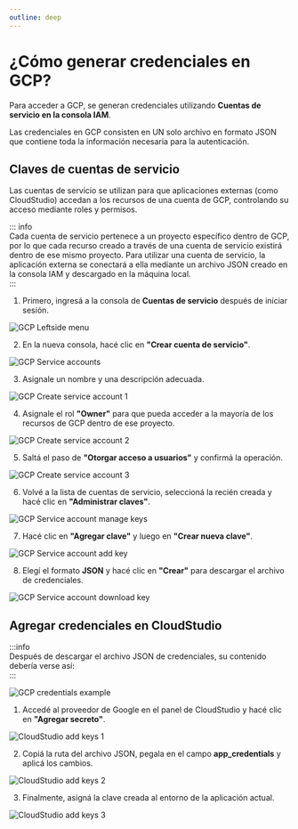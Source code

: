 ```yaml
---
outline: deep
---
```


# ¿Cómo generar credenciales en GCP?

Para acceder a GCP, se generan credenciales utilizando **Cuentas de servicio en la consola IAM**.

Las credenciales en GCP consisten en UN solo archivo en formato JSON que contiene toda la información necesaria para la autenticación.

## Claves de cuentas de servicio  

Las cuentas de servicio se utilizan para que aplicaciones externas (como CloudStudio) accedan a los recursos de una cuenta de GCP, controlando su acceso mediante roles y permisos.  

::: info  
Cada cuenta de servicio pertenece a un proyecto específico dentro de GCP, por lo que cada recurso creado a través de una cuenta de servicio existirá dentro de ese mismo proyecto. Para utilizar una cuenta de servicio, la aplicación externa se conectará a ella mediante un archivo JSON creado en la consola IAM y descargado en la máquina local.  
:::  

1. Primero, ingresá a la consola de **Cuentas de servicio** después de iniciar sesión.  

![GCP Leftside menu](../../assets/images/gcp_credentials/gcp_credentials_sidemenu.png)  

2. En la nueva consola, hacé clic en **"Crear cuenta de servicio"**.  

![GCP Service accounts](../../assets/images/gcp_credentials/gcp_credentials_service_accounts.png)  

3. Asignale un nombre y una descripción adecuada.  

![GCP Create service account 1](../../assets/images/gcp_credentials/gcp_credentials_create_service_account.png)  

4. Asignale el rol **"Owner"** para que pueda acceder a la mayoría de los recursos de GCP dentro de ese proyecto.  

![GCP Create service account 2](../../assets/images/gcp_credentials/gcp_credentials_service_account_permissions.png)  

5. Saltá el paso de **"Otorgar acceso a usuarios"** y confirmá la operación.  

![GCP Create service account 3](../../assets/images/gcp_credentials/gcp_credentials_service_account_confirm.png)  

6. Volvé a la lista de cuentas de servicio, seleccioná la recién creada y hacé clic en **"Administrar claves"**.  

![GCP Service account manage keys](../../assets/images/gcp_credentials/gcp_credentials_service_account_keys.png)  

7. Hacé clic en **"Agregar clave"** y luego en **"Crear nueva clave"**.  

![GCP Service account add key](../../assets/images/gcp_credentials/gcp_credentials_service_account_create_key.png)  

8. Elegí el formato **JSON** y hacé clic en **"Crear"** para descargar el archivo de credenciales.  

![GCP Service account download key](../../assets/images/gcp_credentials/gcp_credentials_service_account_create_key_confirm.png)  

## Agregar credenciales en CloudStudio  

:::info  
Después de descargar el archivo JSON de credenciales, su contenido debería verse así:  
:::  

![GCP credentials example](../../assets/images/gcp_credentials/gcp_credentials_example.png)  

1. Accedé al proveedor de Google en el panel de CloudStudio y hacé clic en **"Agregar secreto"**.  

![CloudStudio add keys 1](../../assets/images/gcp_credentials/gcp_credentials_cloud_studio_add_1.png)  

2. Copiá la ruta del archivo JSON, pegala en el campo **app_credentials** y aplicá los cambios.  

![CloudStudio add keys 2](../../assets/images/gcp_credentials/gcp_credentials_cloud_studio_add_2.png)  

3. Finalmente, asigná la clave creada al entorno de la aplicación actual.  

![CloudStudio add keys 3](../../assets/images/gcp_credentials/gcp_credentials_cloud_studio_add_3.png)  
